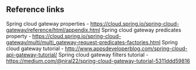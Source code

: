 ## Reference links

Spring cloud gateway properties - https://cloud.spring.io/spring-cloud-gateway/reference/html/appendix.html
Spring cloud gateway predicates property - https://cloud.spring.io/spring-cloud-gateway/multi/multi_gateway-request-predicates-factories.html
Spring cloud gateway tutorial - http://www.appsdeveloperblog.com/spring-cloud-api-gateway-tutorial/
Spring cloud gateway filters tutorial - https://medium.com/@niral22/spring-cloud-gateway-tutorial-5311ddd59816